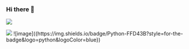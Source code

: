 ### Hi there 👋

<img src="{https://img.shields.io/badge/Python-FFD43B?style=for-the-badge&logo=python&logoColor=blue
}" />

<img src="{	https://img.shields.io/badge/Django-092E20?style=for-the-badge&logo=django&logoColor=green}" />
![image]({https://img.shields.io/badge/Python-FFD43B?style=for-the-badge&logo=python&logoColor=blue})
